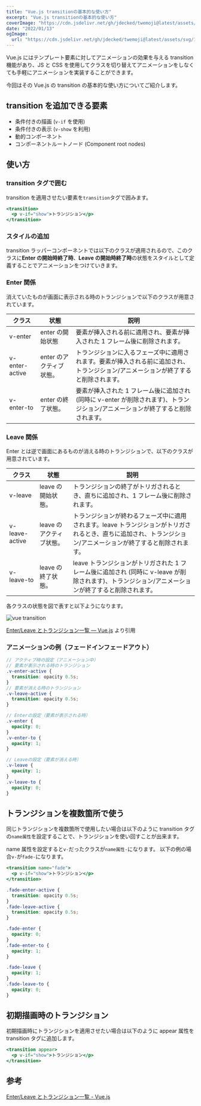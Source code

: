 ```yaml
---
title: "Vue.js transitionの基本的な使い方"
excerpt: "Vue.js transitionの基本的な使い方"
coverImage: "https://cdn.jsdelivr.net/gh/jdecked/twemoji@latest/assets/svg/1f4a8.svg"
date: "2022/01/13"
ogImage:
  url: "https://cdn.jsdelivr.net/gh/jdecked/twemoji@latest/assets/svg/1f4a8.svg"
---
```


Vue.js にはテンプレート要素に対してアニメーションの効果を与える transition 機能があり、JS と CSS を使用してクラスを切り替えてアニメーションをしなくても手軽にアニメーションを実装することができます。

今回はその Vue.js の transition の基本的な使い方についてご紹介します。

## transition を追加できる要素

- 条件付きの描画 (`v-if` を使用)
- 条件付きの表示 (`v-show` を利用)
- 動的コンポーネント
- コンポーネントルートノード (Component root nodes)

## 使い方

### transition タグで囲む

transition を適用させたい要素を`transition`タグで囲みます。

```jsx
<transition>
  <p v-if="show">トランジション</p>
</transition>
```

### スタイルの追加

transition ラッパーコンポーネントでは以下のクラスが適用されるので、このクラスに**Enter の開始時終了時**、**Leave の開始時終了時**の状態をスタイルとして定義することでアニメーションをつけていきます。

### Enter 関係

消えていたものが画面に表示される時のトランジションで以下のクラスが用意されています。

| クラス         | 状態                     | 説明                                                                                                                                |
| -------------- | ------------------------ | ----------------------------------------------------------------------------------------------------------------------------------- |
| v-enter        | enter の開始状態         | 要素が挿入される前に適用され、要素が挿入された 1 フレーム後に削除されます。                                                         |
| v-enter-active | enter のアクティブ状態。 | トランジションに入るフェーズ中に適用されます。要素が挿入される前に追加され、トランジション/アニメーションが終了すると削除されます。 |
| v-enter-to     | enter の終了状態。       | 要素が挿入された 1 フレーム後に追加され (同時に v-enter が削除されます)、トランジション/アニメーションが終了すると削除されます。    |

### Leave 関係

Enter とは逆で画面にあるものが消える時のトランジションで、以下のクラスが用意されています。

| クラス         | 状態                     | 説明                                                                                                                                                            |
| -------------- | ------------------------ | --------------------------------------------------------------------------------------------------------------------------------------------------------------- |
| v-leave        | leave の開始状態。       | トランジションの終了がトリガされるとき、直ちに追加され、1 フレーム後に削除されます。                                                                            |
| v-leave-active | leave のアクティブ状態。 | トランジションが終わるフェーズ中に適用されます。leave トランジションがトリガされるとき、直ちに追加され、トランジション/アニメーションが終了すると削除されます。 |
| v-leave-to     | leave の終了状態。       | leave トランジションがトリガされた 1 フレーム後に追加され (同時に v-leave が削除されます)、トランジション/アニメーションが終了すると削除されます。              |

各クラスの状態を図で表すと以下ようになります。

![vue transition](/assets/blog/vuejs-transition/screenshot-1.png)

[Enter/Leave とトランジション一覧 — Vue.js](https://jp.vuejs.org/v2/guide/transitions.html) より引用

### アニメーションの例（フェードインフェードアウト）

```scss
// アクティブ時の設定（アニメーション中）
// 要素が表示される時のトランジション
.v-enter-active {
  transition: opacity 0.5s;
}
// 要素が消える時のトランジション
.v-leave-active {
  transition: opacity 0.5s;
}

// Enterの設定（要素が表示される時）
.v-enter {
  opacity: 0;
}
.v-enter-to {
  opacity: 1;
}

// Leaveの設定（要素が消える時）
.v-leave {
  opacity: 1;
}
.v-leave-to {
  opacity: 0;
}
```

## トランジションを複数箇所で使う

同じトランジションを複数箇所で使用したい場合は以下のように transition タグの`name属性`を設定することで、トランジションを使い回すことが出来ます。

name 属性を設定すると`v-`だったクラスが`name属性-`になります。
以下の例の場合`v-`が`fade-`になります。

```jsx
<transition name="fade">
  <p v-if="show">トランジション</p>
</transition>
```

```scss
.fade-enter-active {
  transition: opacity 0.5s;
}
.fade-leave-active {
  transition: opacity 0.5s;
}

.fade-enter {
  opacity: 0;
}
.fade-enter-to {
  opacity: 1;
}

.fade-leave {
  opacity: 1;
}
.fade-leave-to {
  opacity: 0;
}
```

## 初期描画時のトランジション

初期描画時にトランジションを適用させたい場合は以下のように appear 属性を transition タグに追加します。

```jsx
<transition appear>
  <p v-if="show">トランジション</p>
</transition>
```

## 参考

[Enter/Leave とトランジション一覧 - Vue.js](https://jp.vuejs.org/v2/guide/transitions.html)
